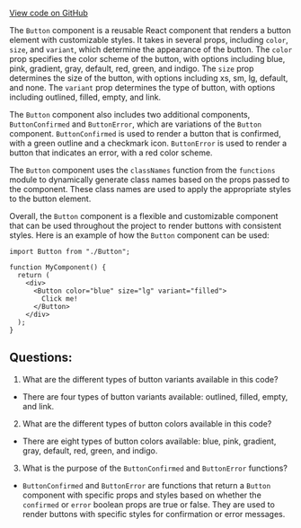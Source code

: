 [View code on GitHub](zoo-labs/zoo/blob/master/core/src/components/Button/index.tsx)

The `Button` component is a reusable React component that renders a button element with customizable styles. It takes in several props, including `color`, `size`, and `variant`, which determine the appearance of the button. The `color` prop specifies the color scheme of the button, with options including blue, pink, gradient, gray, default, red, green, and indigo. The `size` prop determines the size of the button, with options including xs, sm, lg, default, and none. The `variant` prop determines the type of button, with options including outlined, filled, empty, and link.

The `Button` component also includes two additional components, `ButtonConfirmed` and `ButtonError`, which are variations of the `Button` component. `ButtonConfirmed` is used to render a button that is confirmed, with a green outline and a checkmark icon. `ButtonError` is used to render a button that indicates an error, with a red color scheme.

The `Button` component uses the `classNames` function from the `functions` module to dynamically generate class names based on the props passed to the component. These class names are used to apply the appropriate styles to the button element.

Overall, the `Button` component is a flexible and customizable component that can be used throughout the project to render buttons with consistent styles. Here is an example of how the `Button` component can be used:

```
import Button from "./Button";

function MyComponent() {
  return (
    <div>
      <Button color="blue" size="lg" variant="filled">
        Click me!
      </Button>
    </div>
  );
}
```
## Questions: 
 1. What are the different types of button variants available in this code?
- There are four types of button variants available: outlined, filled, empty, and link.

2. What are the different types of button colors available in this code?
- There are eight types of button colors available: blue, pink, gradient, gray, default, red, green, and indigo.

3. What is the purpose of the `ButtonConfirmed` and `ButtonError` functions?
- `ButtonConfirmed` and `ButtonError` are functions that return a `Button` component with specific props and styles based on whether the `confirmed` or `error` boolean props are true or false. They are used to render buttons with specific styles for confirmation or error messages.